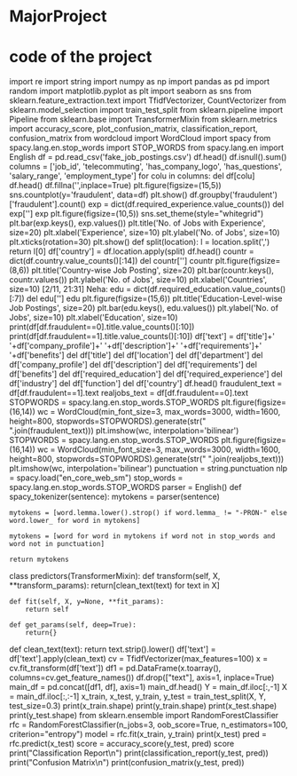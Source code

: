 # MajorProject
# code of the project


import re
import string
import numpy as np
import pandas as pd
import random
import matplotlib.pyplot as plt
import seaborn as sns
from sklearn.feature_extraction.text import TfidfVectorizer, CountVectorizer
from sklearn.model_selection import train_test_split
from sklearn.pipeline import Pipeline
from sklearn.base import TransformerMixin
from sklearn.metrics import accuracy_score, plot_confusion_matrix, classification_report, confusion_matrix
from wordcloud import WordCloud
import spacy
from spacy.lang.en.stop_words import STOP_WORDS
from spacy.lang.en import English
df = pd.read_csv('fake_job_postings.csv')
df.head()
df.isnull().sum()
columns = ['job_id', 'telecommuting', 'has_company_logo', 'has_questions', 'salary_range', 'employment_type']
for colu in columns:
    del df[colu]
df.head()
df.fillna('',inplace=True)
plt.figure(figsize=(15,5))
sns.countplot(y='fraudulent', data=df)
plt.show()
df.groupby('fraudulent')['fraudulent'].count()
exp = dict(df.required_experience.value_counts())
del exp['']
exp
plt.figure(figsize=(10,5))
sns.set_theme(style="whitegrid")
plt.bar(exp.keys(), exp.values())
plt.title('No. of Jobs with Experience', size=20)
plt.xlabel('Experience', size=10)
plt.ylabel('No. of Jobs', size=10)
plt.xticks(rotation=30)
plt.show()
def split(location):
    l = location.split(',')
    return l[0]
df['country'] = df.location.apply(split)
df.head()
countr = dict(df.country.value_counts()[:14])
del countr['']
countr
plt.figure(figsize=(8,6))
plt.title('Country-wise Job Posting', size=20)
plt.bar(countr.keys(), countr.values())
plt.ylabel('No. of Jobs', size=10)
plt.xlabel('Countries', size=10)
[2/11, 21:31] Neha: edu = dict(df.required_education.value_counts()[:7])
del edu['']
edu
plt.figure(figsize=(15,6))
plt.title('Education-Level-wise Job Postings', size=20)
plt.bar(edu.keys(), edu.values())
plt.ylabel('No. of Jobs', size=10)
plt.xlabel('Education', size=10)
 print(df[df.fraudulent==0].title.value_counts()[:10])
 print(df[df.fraudulent==1].title.value_counts()[:10])
df['text'] = df['title']+' '+df['company_profile']+' '+df['description']+' '+df['requirements']+' '+df['benefits']
del df['title']
del df['location']
del df['department']
del df['company_profile']
del df['description']
del df['requirements']
del df['benefits']
del df['required_education']
del df['required_experience']
del df['industry']
del df['function']
del df['country']
df.head()
fraudulent_text = df[df.fraudulent==1].text
realjobs_text = df[df.fraudulent==0].text
STOPWORDS = spacy.lang.en.stop_words.STOP_WORDS
plt.figure(figsize=(16,14))
wc = WordCloud(min_font_size=3, max_words=3000, width=1600, height=800, stopwords=STOPWORDS).generate(str(" ".join(fraudulent_text)))
plt.imshow(wc, interpolation='bilinear')
 STOPWORDS = spacy.lang.en.stop_words.STOP_WORDS
plt.figure(figsize=(16,14))
wc = WordCloud(min_font_size=3, max_words=3000, width=1600, height=800, stopwords=STOPWORDS).generate(str(" ".join(realjobs_text)))
plt.imshow(wc, interpolation='bilinear')
 punctuation = string.punctuation
 nlp = spacy.load("en_core_web_sm")
stop_words = spacy.lang.en.stop_words.STOP_WORDS
parser = English()
def spacy_tokenizer(sentence):
    mytokens = parser(sentence)
    
    mytokens = [word.lemma.lower().strop() if word.lemma_ != "-PRON-" else word.lower_ for word in mytokens]
    
    mytokens = [word for word in mytokens if word not in stop_words and word not in punctuation]
    
    return mytokens
class predictors(TransformerMixin):
    def transform(self, X, **transform_params):
        return[clean_text(text) for text in X]
    
    def fit(self, X, y=None, **fit_params):
        return self
    
    def get_params(self, deep=True):
        return{}
def clean_text(text):
    return text.strip().lower()
df['text'] = df['text'].apply(clean_text)
cv = TfidfVectorizer(max_features=100)
x = cv.fit_transform(df['text'])
df1 = pd.DataFrame(x.toarray(), columns=cv.get_feature_names())
df.drop(["text"], axis=1, inplace=True)
main_df = pd.concat([df1, df], axis=1)
main_df.head()
 Y = main_df.iloc[:,-1]
X = main_df.iloc[:,:-1]
x_train, x_test, y_train, y_test = train_test_split(X, Y, test_size=0.3)
print(x_train.shape)
print(y_train.shape)
print(x_test.shape)
print(y_test.shape)
from sklearn.ensemble import RandomForestClassifier
rfc = RandomForestClassifier(n_jobs=3, oob_score=True, n_estimators=100, criterion="entropy")
model = rfc.fit(x_train, y_train)
print(x_test)
 pred = rfc.predict(x_test)
score = accuracy_score(y_test, pred)
score
print("Classification Report\n")
print(classification_report(y_test, pred))
print("Confusion Matrix\n")
print(confusion_matrix(y_test, pred))

